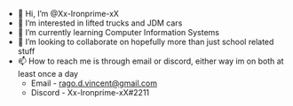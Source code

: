 - 👋 Hi, I’m @Xx-Ironprime-xX
- 👀 I’m interested in lifted trucks and JDM cars
- 🌱 I’m currently learning Computer Information Systems
- 💞️ I’m looking to collaborate on hopefully more than just school related stuff
- 📫 How to reach me is through email or discord, either way im on both at least once a day
 	- Email - rago.d.vincent@gmail.com
 	- Discord - Xx-Ironprime-xX#2211

<!---
Xx-Ironprime-xX/Xx-Ironprime-xX is a ✨ special ✨ repository because its `README.md` (this file) appears on your GitHub profile.
You can click the Preview link to take a look at your changes.
--->
